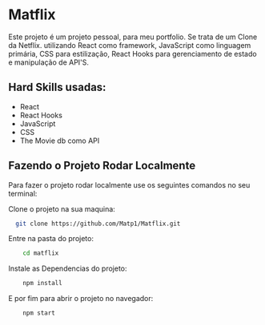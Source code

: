 
# Matflix

Este projeto é um projeto pessoal, para meu portfolio. Se trata de um Clone da Netflix.
utilizando React como framework, JavaScript como linguagem primária, CSS para estilização, React Hooks para gerenciamento de estado e manipulação de API'S.



## Hard Skills usadas:

- React
- React Hooks
- JavaScript
- CSS
- The Movie db como API


## Fazendo o Projeto Rodar Localmente

Para fazer o projeto rodar localmente use os seguintes comandos no seu terminal:

Clone o projeto na sua maquina:
```bash
  git clone https://github.com/Matp1/Matflix.git
```
Entre na pasta do projeto:
```bash
    cd matflix
```

Instale as Dependencias do projeto:
```bash
    npm install
```
E por fim para abrir o projeto no navegador:
```bash
    npm start
```


